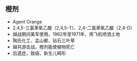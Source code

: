<!-- 
title: 橙剂
from: 文茜
create: 2018-10-21
tags: history,term
-->

## 橙剂

- Agent Orange
- 2,4,5-三氯苯氧乙酸（2,4,5-T）、2,4-二氯苯氧乙酸（2,4-D）
- 越战期间美军使用，1962年至1971年，用飞机喷洒土地
- 陶氏化工、孟山都、钻石三叶草
- 越共游击战，橙剂能使植物死亡
- 后遗症，致癌，新生儿畸形
